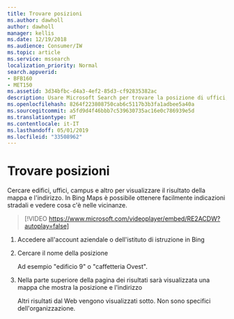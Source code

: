 ```yaml
---
title: Trovare posizioni
ms.author: dawholl
author: dawholl
manager: kellis
ms.date: 12/19/2018
ms.audience: Consumer/IW
ms.topic: article
ms.service: mssearch
localization_priority: Normal
search.appverid:
- BFB160
- MET150
ms.assetid: 3d34bfbc-d4a3-4ef2-85d3-cf92835382ac
description: Usare Microsoft Search per trovare la posizione di uffici, edifici e altre aree di lavoro, ottenere indicazioni stradali e altro ancora
ms.openlocfilehash: 8264f223808750cab6c5117b3b3fa1adbee5a40a
ms.sourcegitcommit: a5fd9d4f46bbb7c539630735ac16e0c786939e5d
ms.translationtype: HT
ms.contentlocale: it-IT
ms.lasthandoff: 05/01/2019
ms.locfileid: "33508962"
---
```

# <a name="find-locations"></a>Trovare posizioni

Cercare edifici, uffici, campus e altro per visualizzare il risultato della mappa e l'indirizzo. In Bing Maps è possibile ottenere facilmente indicazioni stradali e vedere cosa c'è nelle vicinanze.

> [!VIDEO https://www.microsoft.com/videoplayer/embed/RE2ACDW?autoplay=false]
  
1. Accedere all'account aziendale o dell'istituto di istruzione in Bing
    
2. Cercare il nome della posizione
    
    Ad esempio "edificio 9" o "caffetteria Ovest".
    
3. Nella parte superiore della pagina dei risultati sarà visualizzata una mappa che mostra la posizione e l'indirizzo
    
    Altri risultati dal Web vengono visualizzati sotto. Non sono specifici dell'organizzazione.

  


